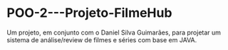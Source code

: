# POO-2---Projeto-FilmeHub
Um projeto, em conjunto com o Daniel Silva Guimarães, para projetar um sistema de análise/review de filmes e séries com base em JAVA.
